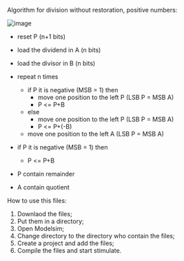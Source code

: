 Algorithm for division without restoration, positive numbers:

![image](https://user-images.githubusercontent.com/115155585/197961194-68f1328a-f517-498c-9a01-645cb0ff5c55.png)


- reset P (n+1 bits)
- load the dividend in A (n bits)
- load the divisor in B (n bits)
- repeat n times
  - if P it is negative (MSB = 1) then
    - move one position to the left P (LSB P = MSB A)
    - P <= P+B
  - else
    - move one position to the left P (LSB P = MSB A)
    - P <= P+(-B)
  - move one position to the left A (LSB P = MSB A)
- if P it is negative (MSB = 1) then
  - P <= P+B
- P contain remainder

- A contain quotient

How to use this files:
1. Downlaod the files;
2. Put them in a directory;
3. Open Modelsim;
4. Change directory to the directory who contain the files;
5. Create a project and add the files;
6. Compile the files and start stimulate.
